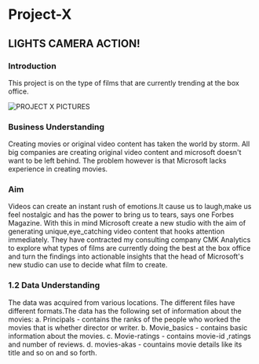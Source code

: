 # Project-X
## LIGHTS CAMERA ACTION!
### Introduction
This project is on the type of films that are currently trending at the box office.

![PROJECT X PICTURES](https://user-images.githubusercontent.com/117171052/202789606-6510fc9b-4d31-4037-8eca-239c08cc87dc.png)

### Business Understanding

Creating movies or original video content has taken the world by storm. All big companies are creating original video content and microsoft doesn't want to be left behind. The problem however is that Microsoft lacks experience in creating movies.

### Aim

Videos can create an instant rush of emotions.It cause us to laugh,make us feel nostalgic and has the power to bring us to tears, says one Forbes Magazine. With this in mind Microsoft create a new studio with the aim of generating unique,eye_catching video content that hooks attention immediately. They have contracted my consulting company CMK Analytics to explore what types of films are currently doing the best at the box office and turn the findings into actionable insights that the head of Microsoft's new studio can use to decide what film to create.

### 1.2 Data Understanding

The data was acquired from various locations. The different files have different formats.The data has the following set of information about the movies: a. Principals - contains the ranks of the people who worked the movies that is whether director or writer. b. Movie_basics - contains basic information about the movies. c. Movie-ratings - contains movie-id ,ratings and number of reviews. d. movies-akas - countains movie details like its title and so on and so forth.

